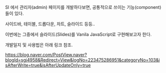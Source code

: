 SI 에서 관리자(admin) 페이지를 개발하다보면, 공통적으로 쓰이는 기능(component)들이 있다.

사이드바, 테이블, 드롭다운, 차트, 슬라이드 등등..

이번에는 그중에서 슬라이드(Slides)를 Vanila JavaScript로 구현해보고자 한다.

개발일지 및 사용법은 아래 링크 참조.

https://blog.naver.com/PostView.naver?blogId=sgj4958&Redirect=View&logNo=223475286951&categoryNo=103&isAfterWrite=true&isAfterUpdateOnly=true
